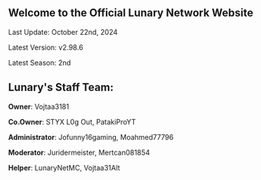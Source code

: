 ## Welcome to the Official Lunary Network Website

Last Update: October 22nd, 2024

Latest Version: v2.98.6

Latest Season: 2nd

## Lunary's Staff Team:

**Owner**: Vojtaa3181

**Co.Owner**: STYX L0g Out, PatakiProYT

**Administrator**: Jofunny16gaming, Moahmed77796

**Moderator**: Juridermeister, Mertcan081854

**Helper**: LunaryNetMC, Vojtaa31Alt
